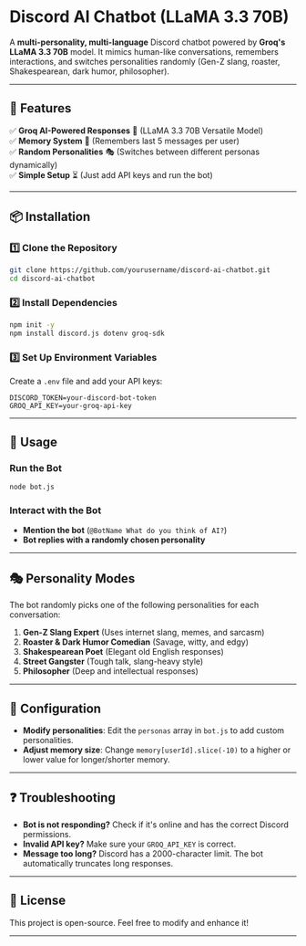 #  Discord AI Chatbot (LLaMA 3.3 70B)

A **multi-personality, multi-language** Discord chatbot powered by **Groq's LLaMA 3.3 70B** model. It mimics human-like conversations, remembers interactions, and switches personalities randomly (Gen-Z slang, roaster, Shakespearean, dark humor, philosopher).

---

## 🚀 Features
✅ **Groq AI-Powered Responses** 🤖 (LLaMA 3.3 70B Versatile Model)  
✅ **Memory System** 🧠 (Remembers last 5 messages per user)  
✅ **Random Personalities** 🎭 (Switches between different personas dynamically)  
✅ **Simple Setup** ⏳ (Just add API keys and run the bot)  

---

## 📦 Installation

### 1️⃣ **Clone the Repository**
```sh
git clone https://github.com/yourusername/discord-ai-chatbot.git
cd discord-ai-chatbot
```

### 2️⃣ **Install Dependencies**
```sh
npm init -y
npm install discord.js dotenv groq-sdk
```

### 3️⃣ **Set Up Environment Variables**
Create a `.env` file and add your API keys:
```
DISCORD_TOKEN=your-discord-bot-token
GROQ_API_KEY=your-groq-api-key
```

---

## 📝 Usage

### **Run the Bot**
```sh
node bot.js
```

### **Interact with the Bot**
- **Mention the bot** (`@BotName What do you think of AI?`)
- **Bot replies with a randomly chosen personality**

---

## 🎭 Personality Modes
The bot randomly picks one of the following personalities for each conversation:
1. **Gen-Z Slang Expert**  (Uses internet slang, memes, and sarcasm)
2. **Roaster & Dark Humor Comedian**  (Savage, witty, and edgy)
3. **Shakespearean Poet**  (Elegant old English responses)
4. **Street Gangster**  (Tough talk, slang-heavy style)
5. **Philosopher**  (Deep and intellectual responses)

---

## 🔧 Configuration
- **Modify personalities**: Edit the `personas` array in `bot.js` to add custom personalities.
- **Adjust memory size**: Change `memory[userId].slice(-10)` to a higher or lower value for longer/shorter memory.

---

## ❓ Troubleshooting
- **Bot is not responding?** Check if it's online and has the correct Discord permissions.
- **Invalid API key?** Make sure your `GROQ_API_KEY` is correct.
- **Message too long?** Discord has a 2000-character limit. The bot automatically truncates long responses.

---

## 📜 License
This project is open-source. Feel free to modify and enhance it!

---



